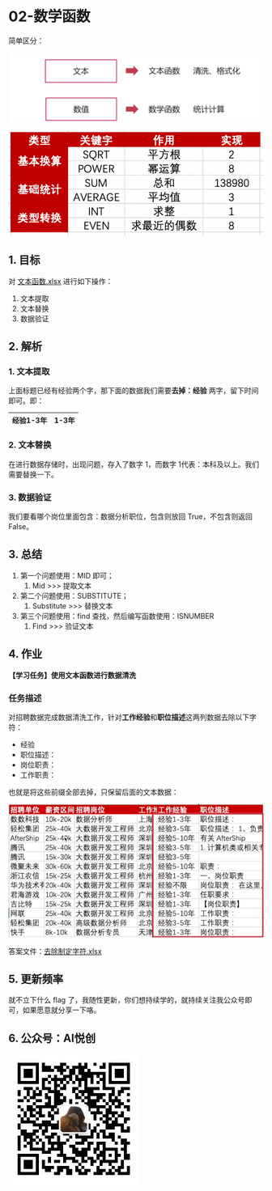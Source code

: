 # 02-数学函数

简单区分：

![](README.assets/image-20210520155112997.png)

![](README.assets/image-20210520155327698.png)





## 1. 目标

对 [文本函数.xlsx](文本函数.xlsx) 进行如下操作：

1. 文本提取
2. 文本替换
3. 数据验证



## 2. 解析

### 1. 文本提取

上面标题已经有经验两个字，那下面的数据我们需要**去掉：经验** 两字，留下时间即可。即：

| 经验1-3年 | 1-3年 |
| --------- | ----- |



### 2. 文本替换

在进行数据存储时，出现问题，存入了数字 1，而数字 1代表：本科及以上。我们需要替换一下。



### 3. 数据验证

我们要看哪个岗位里面包含：数据分析职位，包含则放回 True，不包含则返回 False。



## 3. 总结

1. 第一个问题使用：MID 即可；
    1. Mid >>> 提取文本
2. 第二个问题使用：SUBSTITUTE；
    1. Substitute >>> 替换文本
3. 第三个问题使用：find 查找，然后编写函数使用：ISNUMBER
    1. Find >>> 验证文本



## 4. 作业

**【学习任务】使用文本函数进行数据清洗**

### 任务描述

对招聘数据完成数据清洗工作，针对**工作经验**和**职位描述**这两列数据去除以下字符：

- 经验
- 职位描述：
- 岗位职责：
- 工作职责：

也就是将这些前缀全部去掉，只保留后面的文本数据：

![图片描述](README.assets/600940c10986d4cb09520498.jpg)

答案文件：[去除制定字符.xlsx](去除制定字符.xlsx)





## 5. 更新频率

就不立下什么 flag 了，我随性更新，你们想持续学的，就持续关注我公众号即可，如果愿意就分享一下咯。



## 6. 公众号：AI悦创

![公众号：AI悦创.jpg](README.assets/公众号：AI悦创.jpg)
